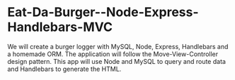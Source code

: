 # Eat-Da-Burger--Node-Express-Handlebars-MVC
We will create a burger logger with MySQL, Node, Express, Handlebars and a homemade ORM. The application will follow the Move-View-Controller design pattern. This app will use Node and MySQL to query and route data and Handlebars to generate the HTML.
